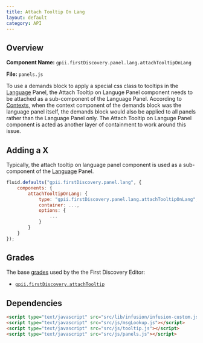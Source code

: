 ```yaml
---
title: Attach Tooltip On Lang
layout: default
category: API
---
```


## Overview

**Component Name:** `gpii.firstDiscovery.panel.lang.attachTooltipOnLang`

**File:** `panels.js`

To use a demands block to apply a special css class to tooltips in the [Language](lang.md) Panel,
the Attach Tooltip on Languge Panel component needs to be attached as a sub-component of the
Language Panel. According to
[Contexts](http://docs.fluidproject.org/infusion/development/Contexts.html), when the context
component of the demands block was the language panel itself, the demands block would also be
applied to all panels rather than the Language Panel only. The Attach Tooltip on Languge Panel
component is acted as another layer of containment to work around this issue.

## Adding a X

Typically, the attach tooltip on language panel component is used as a sub-component of
the [Language](lang.md) Panel.
```javascript
fluid.defaults("gpii.firstDiscovery.panel.lang", {
    components: {
        attachTooltipOnLang: {
            type: "gpii.firstDiscovery.panel.lang.attachTooltipOnLang",
            container: ...,
            options: {
                ...
            }
        }
    }
});
```


## Grades

The base [grades](http://docs.fluidproject.org/infusion/development/ComponentGrades.html)
used by the the First Discovery Editor:

* [`gpii.firstDiscovery.attachTooltip`](attachTooltip.md)


## Dependencies

```html
<script type="text/javascript" src="src/lib/infusion/infusion-custom.js"></script>
<script type="text/javascript" src="src/js/msgLookup.js"></script>
<script type="text/javascript" src="src/js/tooltip.js"></script>
<script type="text/javascript" src="src/js/panels.js"></script>
```

